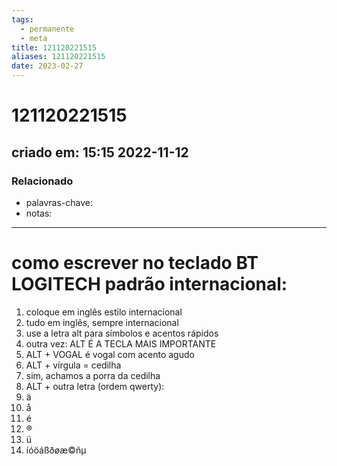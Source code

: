 ```yaml
---
tags:
  - permanente
  - meta
title: 121120221515
aliases: 121120221515
date: 2023-02-27
---
```


# 121120221515

## criado em: 15:15 2022-11-12

### Relacionado

- palavras-chave: 
- notas: 
---

# como escrever no teclado BT LOGITECH padrão internacional:

1. coloque em inglês estilo internacional
2. tudo em inglês, sempre internacional
3. use a letra alt para símbolos e acentos rápidos
4. outra vez: ALT É A TECLA MAIS IMPORTANTE
5. ALT + VOGAL é vogal com acento agudo
6. ALT + vírgula = cedilha
7. sim, achamos a porra da cedilha
8. ALT + outra letra (ordem qwerty):
9. ä
10. å
11. é
12. ®
13. ü
14. íóöáßðøæ©ñµ
